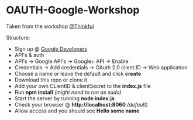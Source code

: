 # OAUTH-Google-Workshop

Taken from the workshop [@Thinkful](https://open-sessions.thinkful.com/workshops/authentication-in-node-js-using-passport-624/)

Structure:
- Sign up @ [Google Developers](https://console.developers.google.com)
- API's & auth
- API's -> Google API's -> Google+ API -> Enable
- Credentials -> Add credentials -> OAuth 2.0 client ID -> Web application 
- Choose a name or leave the default and click **create**
- Download this repo or clone it
- Add your own CLientID & clientSecret to the **index.js** file
- Run **npm install** *(might need to run as sudo)*
- Start the server by running **node index.js**
- Check your browser @ **http://localhost:8060** *(default)*
- Allow access and you should see **Hello some name**
